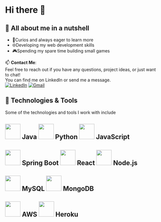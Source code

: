 # Hi there 👋

## 🥜 All about me in a nutshell
- 🚀Curios and always eager to learn more
- 🌐Developing my web development skills
- 🎮Spending my spare time building small games

📫 **Contact Me**:  
Feel free to reach out if you have any questions, project ideas, or just want to chat!  
You can find me on LinkedIn or send me a message.   
[![LinkedIn](https://img.shields.io/badge/LinkedIn-blue?style=flat-square&logo=linkedin&labelColor=blue)](https://www.linkedin.com/in/aarni-seppanen/)
[![Gmail](https://img.shields.io/badge/Gmail-red?style=flat-square&logo=gmail&labelColor=white)](mailto:aarni.seppanen@gmail.com)




## 🔧 Technologies & Tools

<p>Some of the technologies and tools I work with include </p>


[<img src="https://img.icons8.com/color/48/000000/java-coffee-cup-logo--v1.png" height="50"/>](https://www.java.com/) Java
[<img src="https://img.icons8.com/color/48/000000/python.png" height="50"/>](https://www.python.org/) Python
[<img src="https://img.icons8.com/color/48/000000/javascript--v1.png" height="50"/>](https://developer.mozilla.org/en-US/docs/Web/JavaScript) JavaScript
---

[<img src="https://spring.io/img/spring.svg" height="50"/>](https://spring.io/) Spring Boot
[<img src="https://img.icons8.com/color/48/000000/react-native.png" height="50"/>](https://reactjs.org/) React
[<img src="https://nodejs.org/static/images/logo-hexagon-card.png" height="50"/>](https://nodejs.org/) Node.js
---
[<img src="https://img.icons8.com/color/48/000000/mysql-logo.png" height="50"/>](https://www.mysql.com/) MySQL
[<img src="https://img.icons8.com/color/48/000000/mongodb.png" height="50"/>](https://www.mongodb.com/) MongoDB
---
[<img src="https://img.icons8.com/color/48/000000/amazon-web-services.png" height="50"/>](https://aws.amazon.com/) AWS
[<img src="https://img.icons8.com/color/48/000000/heroku.png" height="50"/>](https://www.heroku.com/) Heroku
---

